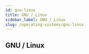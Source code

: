 ```yaml
---
id: gnu-linux
title: GNU / Linux
sidebar_label: GNU / Linux
slug: /operating-systems/gnu-linux
---
```


## GNU / Linux
